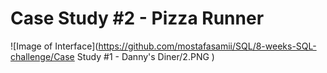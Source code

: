 # Case Study #2 - Pizza Runner

![Image of Interface](https://github.com/mostafasamii/SQL/8-weeks-SQL-challenge/Case Study #1 - Danny's Diner/2.PNG )
